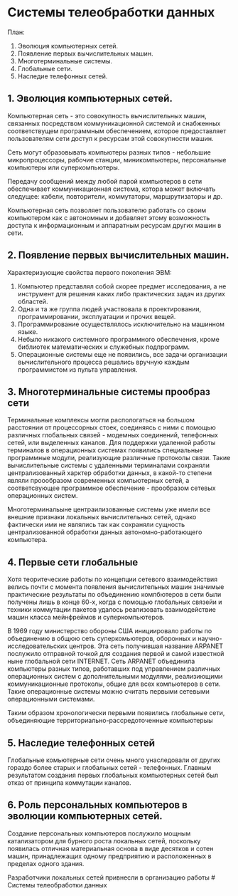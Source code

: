 # Системы телеобработки данных

План:
1. Эволюция компьютерных сетей.
2. Появление первых вычислительных машин.
3. Многотерминальные системы.
4. Глобальные сети.
5. Наследие телефонных сетей.

## 1. Эволюция компьютерных сетей.

Компьютерная сеть - это совокупность вычислительных машин, связанных посредством коммуникационной системой и снабженных соответствущем программным обеспечением, которое предоставляет пользователям сети доступ к ресурсам этой совокупности машин.

Сеть могут образовывать компьютеры разных типов - небольшие микропроцессоры, рабочие станции, миникомпьютеры, персональные компьютеры или суперкомпьютеры.

Передачу сообщений между любой парой компьютеров в сети обеспечивает коммуникационная система, котора может включать следущее: кабели, повторители, коммутаторы, маршрутизаторы и др.

Компьютерная сеть позволяет пользователю работать со своим компьютером как с автономным и добавляет этому возможность доступа к информационным и аппаратным ресурсам других машин в сети.

## 2. Появление первых вычислительных машин.

Характеризующие свойства первого поколения ЭВМ:
1. Компьютер представлял собой скорее предмет исследования, а не инструмент для решения каких либо практических задач из других областей.
2. Одна и та же группа людей участвовала в проектировании, программировании, эксплуатации и прочих вещей.
3. Программирование осуществлялось исключительно на машинном языке.
4. Небыло никакого системного программного обеспечения, кроме библиотек математических и служебных подпрограмм.
5. Операционные системы еще не появились, все задачи организации вычислительного процесса решались вручную каждым программистом из пульта управления.

## 3. Многотерминальные системы прообраз сети
Терминальные комплексы могли распологаться на большом расстоянии от процессорных стоек, соединяясь с ними с помощью различных глобальных связей - модемных соединений, телефонных сетей, или выделенных каналов. Для поддержки удаленной работы терминалов в операционных системах появились специальные программные модули, реализующие различные протоколы связи. Такие вычислительные системы с удаленными терминалами сохраняли централизованный харктер обработки данных, в какой-то степени являли проообразом современных компьютерных сетей, а соответсвующее программное обеспечение - прообразом сетевых операционных систем.

Многотерминальыне центраилизованные системы уже имели все внешние признаки локальных вычислительных сетей, однако фактически ими не являлись так как сохраняли сущность централизованной обработки данных автономно-работающего компьютера.

## 4. Первые сети глобальные
Хотя теоритеческие работы по концепции сетевого взаимодействия велись почти с момента появления вычислительных машин значимые практические результаты по объединению компбютеров в сети были получены лишь в конце 60-х, когда с помощью глобальных связейи и техники коммутации пакетов удалось реализовать взаимодействие машин класса мейнфреймов и суперкомпьютеров.

В 1969 году министерство обороны США инициировало работы по объединению в общюю сеть суперкомьютеров, оборонных и научно-исследовательских центров. Эта сеть получившая название ARPANET послужило отправной точкой для создания первой и самой известной ныне глобальной сети INTERNET. Сеть ARPANET объединила компьютеры разных типов, работавших под управлением различных операционных систем с дополнительными модулями, реализиющими коммуникационные протоколы, общие для всех компьютеров в сети. Такие операционные системы можно считать первыми сетевыми операционными системами.

Таким образом хронологически первыми появились глобальные сети, объединяющие территориально-рассредоточенные компьютерыы 

## 5. Наследие телефонных сетей
Глобальные комьютерные сети очень много унаследовали от других гораздо более старых и глобальных сетей - телефонных. Главным результатом создания первых глобальных компьютерных сетей был отказ от принципа коммутации каналов.

## 6. Роль персональных компьютеров в эволюции компьютерных сетей.
Создание персональных компьютеров послужило мощным катализатором для бурного роста локальных сетей, поскольку появилась отличная материальная основа в виде десятков и сотен машин, принадлежащих одному предприятию и расположенных в пределах одного здания.

Разработчики локальных сетей привнесли в организацию работы # Системы телеобработки данных

